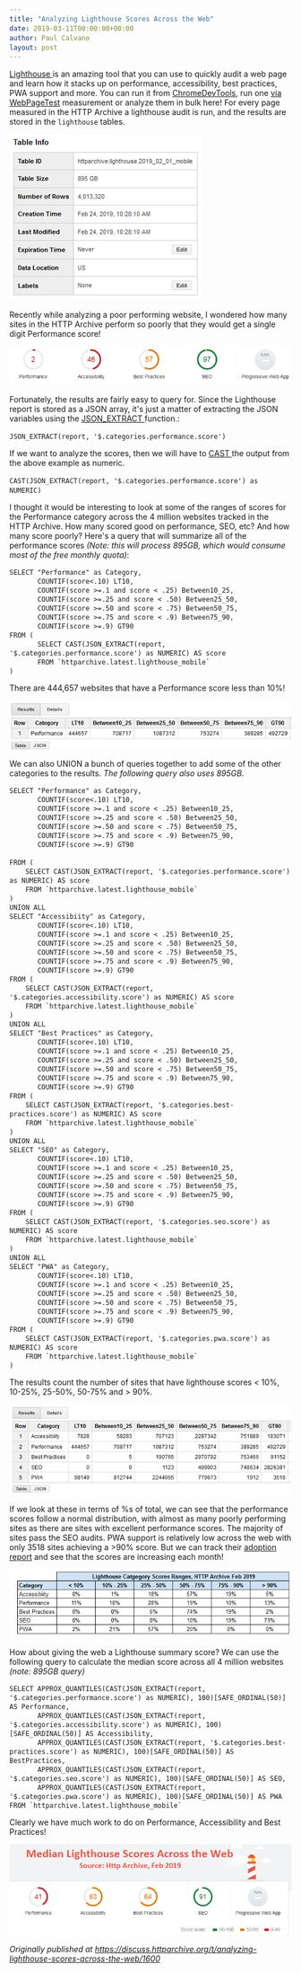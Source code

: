```yaml
---
title: "Analyzing Lighthouse Scores Across the Web"
date: 2019-03-11T00:00:00+00:00
author: Paul Calvano
layout: post
---
```


[Lighthouse ](https://developers.google.com/web/tools/lighthouse/)is an amazing tool that you can use to quickly audit a web page and learn how it stacks up on performance, accessibility, best practices, PWA support and more. You can run it from [ChromeDevTools](https://developers.google.com/web/tools/lighthouse/#devtools), run one [via WebPageTest](https://www.webpagetest.org/lighthouse) measurement or analyze them in bulk here! For every page measured in the HTTP Archive a lighthouse audit is run, and the results are stored in the `lighthouse` tables.

![](/assets/img/blog/analyzing-lighthouse-scores-across-the-web/1.png)

Recently while analyzing a poor performing website, I wondered how many sites in the HTTP Archive perform so poorly that they would get a single digit Performance score!

![](/assets/img/blog/analyzing-lighthouse-scores-across-the-web/2.png)

Fortunately, the results are fairly easy to query for. Since the Lighthouse report is stored as a JSON array, it's just a matter of extracting the JSON variables using the [JSON_EXTRACT ](https://cloud.google.com/bigquery/docs/reference/standard-sql/json_functions)function.:

`JSON_EXTRACT(report, '$.categories.performance.score')`

If we want to analyze the scores, then we will have to [CAST ](https://cloud.google.com/bigquery/docs/reference/standard-sql/conversion_rules)the output from the above example as numeric.

`CAST(JSON_EXTRACT(report, '$.categories.performance.score') as NUMERIC)`

I thought it would be interesting to look at some of the ranges of scores for the Performance category across the 4 million websites tracked in the HTTP Archive. How many scored good on performance, SEO, etc? And how many score poorly? Here's a query that will summarize all of the performance scores *(Note: this will process 895GB, which would consume most of the free monthly quota)*:

```
SELECT "Performance" as Category,
       COUNTIF(score<.10) LT10,
       COUNTIF(score >=.1 and score < .25) Between10_25,
       COUNTIF(score >=.25 and score < .50) Between25_50,
       COUNTIF(score >=.50 and score < .75) Between50_75,
       COUNTIF(score >=.75 and score < .9) Between75_90,
       COUNTIF(score >=.9) GT90
FROM (
       SELECT CAST(JSON_EXTRACT(report, '$.categories.performance.score') as NUMERIC) AS score
       FROM `httparchive.latest.lighthouse_mobile`
)

```
There are 444,657 websites that have a Performance score less than 10%!

![](/assets/img/blog/analyzing-lighthouse-scores-across-the-web/3.png)

We can also UNION a bunch of queries together to add some of the other categories to the results. *The following query also uses 895GB.*

```
SELECT "Performance" as Category,
       COUNTIF(score<.10) LT10,
       COUNTIF(score >=.1 and score < .25) Between10_25,
       COUNTIF(score >=.25 and score < .50) Between25_50,
       COUNTIF(score >=.50 and score < .75) Between50_75,
       COUNTIF(score >=.75 and score < .9) Between75_90,
       COUNTIF(score >=.9) GT90

FROM (
    SELECT CAST(JSON_EXTRACT(report, '$.categories.performance.score') as NUMERIC) AS score
    FROM `httparchive.latest.lighthouse_mobile`
)
UNION ALL
SELECT "Accessibiity" as Category,
       COUNTIF(score<.10) LT10,
       COUNTIF(score >=.1 and score < .25) Between10_25,
       COUNTIF(score >=.25 and score < .50) Between25_50,
       COUNTIF(score >=.50 and score < .75) Between50_75,
       COUNTIF(score >=.75 and score < .9) Between75_90,
       COUNTIF(score >=.9) GT90
FROM (
    SELECT CAST(JSON_EXTRACT(report, '$.categories.accessibility.score') as NUMERIC) AS score
    FROM `httparchive.latest.lighthouse_mobile`
)
UNION ALL
SELECT "Best Practices" as Category,
       COUNTIF(score<.10) LT10,
       COUNTIF(score >=.1 and score < .25) Between10_25,
       COUNTIF(score >=.25 and score < .50) Between25_50,
       COUNTIF(score >=.50 and score < .75) Between50_75,
       COUNTIF(score >=.75 and score < .9) Between75_90,
       COUNTIF(score >=.9) GT90
FROM (
    SELECT CAST(JSON_EXTRACT(report, '$.categories.best-practices.score') as NUMERIC) AS score
    FROM `httparchive.latest.lighthouse_mobile`
)
UNION ALL
SELECT "SEO" as Category,
       COUNTIF(score<.10) LT10,
       COUNTIF(score >=.1 and score < .25) Between10_25,
       COUNTIF(score >=.25 and score < .50) Between25_50,
       COUNTIF(score >=.50 and score < .75) Between50_75,
       COUNTIF(score >=.75 and score < .9) Between75_90,
       COUNTIF(score >=.9) GT90
FROM (
    SELECT CAST(JSON_EXTRACT(report, '$.categories.seo.score') as NUMERIC) AS score
    FROM `httparchive.latest.lighthouse_mobile`
)
UNION ALL
SELECT "PWA" as Category,
       COUNTIF(score<.10) LT10,
       COUNTIF(score >=.1 and score < .25) Between10_25,
       COUNTIF(score >=.25 and score < .50) Between25_50,
       COUNTIF(score >=.50 and score < .75) Between50_75,
       COUNTIF(score >=.75 and score < .9) Between75_90,
       COUNTIF(score >=.9) GT90
FROM (
    SELECT CAST(JSON_EXTRACT(report, '$.categories.pwa.score') as NUMERIC) AS score
    FROM `httparchive.latest.lighthouse_mobile`
)

```

The results count the number of sites that have lighthouse scores < 10%, 10-25%, 25-50%, 50-75% and > 90%. 

![](/assets/img/blog/analyzing-lighthouse-scores-across-the-web/4.png)

If we look at these in terms of %s of total, we can see that the performance scores follow a normal distribution, with almost as many poorly performing sites as there are sites with excellent performance scores. The majority of sites pass the SEO audits. PWA support is relatively low across the web with only 3518 sites achieving a >90% score. But we can track their [adoption report](https://httparchive.org/reports/progressive-web-apps) and see that the scores are increasing each month!

![](/assets/img/blog/analyzing-lighthouse-scores-across-the-web/5.png)

How about giving the web a Lighthouse summary score? We can use the following query to calculate the median score across all 4 million websites *(note: 895GB query)*

```
SELECT APPROX_QUANTILES(CAST(JSON_EXTRACT(report, '$.categories.performance.score') as NUMERIC), 100)[SAFE_ORDINAL(50)] AS Performance,
	   APPROX_QUANTILES(CAST(JSON_EXTRACT(report, '$.categories.accessibility.score') as NUMERIC), 100)[SAFE_ORDINAL(50)] AS Accessibility,
	   APPROX_QUANTILES(CAST(JSON_EXTRACT(report, '$.categories.best-practices.score') as NUMERIC), 100)[SAFE_ORDINAL(50)] AS BestPractices,
	   APPROX_QUANTILES(CAST(JSON_EXTRACT(report, '$.categories.seo.score') as NUMERIC), 100)[SAFE_ORDINAL(50)] AS SEO,
	   APPROX_QUANTILES(CAST(JSON_EXTRACT(report, '$.categories.pwa.score') as NUMERIC), 100)[SAFE_ORDINAL(50)] AS PWA
FROM `httparchive.latest.lighthouse_mobile` 
```

Clearly we have much work to do on Performance, Accessibility and Best Practices!

![](/assets/img/blog/analyzing-lighthouse-scores-across-the-web/6.png)

_Originally published at <https://discuss.httparchive.org/t/analyzing-lighthouse-scores-across-the-web/1600>_